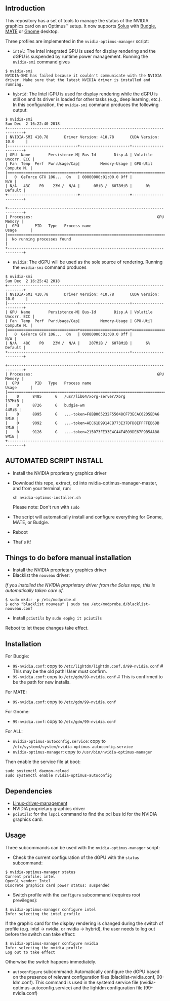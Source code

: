 ## Introduction

This repository has a set of tools to manage the status of the NVIDIA graphics card on an Optimus™ setup. It now supports [Solus](https://getsol.us/home/) with [Budgie](https://budgie-desktop.org/home/), [MATE](https://mate-desktop.org/) or [Gnome](https://www.gnome.org/) desktop.

Three profiles are implemented in the `nvidia-optimus-manager` script:
- `intel`: The Intel integrated GPU is used for display rendering and the dGPU is suspended by runtime power management. Running the `nvidia-smi` command gives
```
$ nvidia-smi
NVIDIA-SMI has failed because it couldn't communicate with the NVIDIA driver. Make sure that the latest NVIDIA driver is installed and running.
```
- `hybrid`: The Intel iGPU is used for display rendering while the dGPU is still on and its driver is loaded for other tasks (e.g., deep learning, etc.). In this configuration, the `nvidia-smi` command produces the following output:
```
$ nvidia-smi
Sun Dec  2 16:22:40 2018       
+-----------------------------------------------------------------------------+
| NVIDIA-SMI 410.78       Driver Version: 410.78       CUDA Version: 10.0     |
|-------------------------------+----------------------+----------------------+
| GPU  Name        Persistence-M| Bus-Id        Disp.A | Volatile Uncorr. ECC |
| Fan  Temp  Perf  Pwr:Usage/Cap|         Memory-Usage | GPU-Util  Compute M. |
|===============================+======================+======================|
|   0  GeForce GTX 106...  On   | 00000000:01:00.0 Off |                  N/A |
| N/A   43C    P0    23W /  N/A |      0MiB /  6078MiB |      0%      Default |
+-------------------------------+----------------------+----------------------+
                                                                               
+-----------------------------------------------------------------------------+
| Processes:                                                       GPU Memory |
|  GPU       PID   Type   Process name                             Usage      |
|=============================================================================|
|  No running processes found                                                 |
+-----------------------------------------------------------------------------+
```
- `nvidia`: The dGPU will be used as the sole source of rendering. Running the `nvidia-smi` command produces
```
$ nvidia-smi
Sun Dec  2 16:25:42 2018       
+-----------------------------------------------------------------------------+
| NVIDIA-SMI 410.78       Driver Version: 410.78       CUDA Version: 10.0     |
|-------------------------------+----------------------+----------------------+
| GPU  Name        Persistence-M| Bus-Id        Disp.A | Volatile Uncorr. ECC |
| Fan  Temp  Perf  Pwr:Usage/Cap|         Memory-Usage | GPU-Util  Compute M. |
|===============================+======================+======================|
|   0  GeForce GTX 106...  On   | 00000000:01:00.0 Off |                  N/A |
| N/A   48C    P0    23W /  N/A |    207MiB /  6078MiB |      6%      Default |
+-------------------------------+----------------------+----------------------+
                                                                               
+-----------------------------------------------------------------------------+
| Processes:                                                       GPU Memory |
|  GPU       PID   Type   Process name                             Usage      |
|=============================================================================|
|    0      8485      G   /usr/lib64/xorg-server/Xorg                  137MiB |
|    0      8726      G   budgie-wm                                     44MiB |
|    0      8995      G   ...-token=F8BB065232F55048CF73ECAC02D5EDA6     5MiB |
|    0      9092      G   ...-token=AEC61D9914CB773E37DFD8EFFFFEB6DB     7MiB |
|    0      9126      G   ...-token=215073FE33E4C44F4B99DE67F9B5AA88     9MiB |
+-----------------------------------------------------------------------------+
```
## AUTOMATED SCRIPT INSTALL
- Install the NVIDIA proprietary graphics driver
- Download this repo, extract, cd into nvidia-optimus-manager-master, and from your terminal, run: 
    ```
    sh nvidia-optimus-installer.sh
    ```
    Please note: Don't run with `sudo`
    
- The script will automatically install and configure everything for Gnome, MATE, or Budgie. 
- Reboot
- That's it!

## Things to do before manual installation

- Install the NVIDIA proprietary graphics driver
- Blacklist the `nouveau` driver:

*If you installed the NVIDIA proprietary driver from the Solus repo, this is automatically taken care of.*
```
$ sudo mkdir -p /etc/modprobe.d
$ echo "blacklist nouveau" | sudo tee /etc/modprobe.d/blacklist-nouveau.conf
```
- Install `pciutils` by `sudo eopkg it pciutils`

Reboot to let these changes take effect.

## Installation

For Budgie: 
- `99-nvidia.conf`: copy to `/etc/lightdm/lightdm.conf.d/99-nvidia.conf` # This may be the old path! User must confirm.
- `99-nvidia.conf`: copy to `/etc/gdm/99-nvidia.conf` # This is confirmed to be the path for new installs. 

For MATE:
- `99-nvidia.conf`: copy to `/etc/gdm/99-nvidia.conf`

For Gnome:
- `99-nvidia.conf`: copy to `/etc/gdm/99-nvidia.conf`

For ALL:
- `nvidia-optimus-autoconfig.service`: copy to `/etc/systemd/system/nvidia-optimus-autoconfig.service`
- `nvidia-optimus-manager`: copy to `/usr/bin/nvidia-optimus-manager`

Then enable the service file at boot:
```
sudo systemctl daemon-reload
sudo systemctl enable nvidia-optimus-autoconfig
```

## Dependencies

- [Linux-driver-management](https://github.com/solus-project/linux-driver-management)
- NVIDIA proprietary graphics driver
- `pciutils`: for the `lspci` command to find the pci bus id for the NVIDIA graphics card.

## Usage

Three subcommands can be used with the `nvidia-optimus-manager` script:
- Check the current configuration of the dGPU with the `status` subcommand:
```
$ nvidia-optimus-manager status
Current profile: intel
OpenGL vendor: Intel
Discrete graphics card power status: suspended
```

- Switch profile with the `configure` subcommand (requires root previleges):
```
$ nvidia-optimus-manager configure intel
Info: selecting the intel profile
```
If the graphic card for the display rendering is changed during the switch of profile (e.g. intel -> nvidia, or nvidia -> hybrid), the user needs to log out before the switch can take effect:
```
$ nvidia-optimus-manager configure nvidia
Info: selecting the nvidia profile
Log out to take effect
```
Otherwise the switch happens immediately.

- `autoconfigure` subcommand: Automatically configure the dGPU based on the presence of relevant configuration files (blacklist-nvidia.conf, 00-ldm.conf). This command is used in the systemd service file (nvidia-optimus-autoconfig.service) and the lightdm configuration file (99-nvidia.conf)
